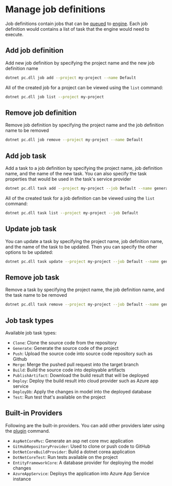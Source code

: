 # Manage job definitions

Job definitions contain jobs that can be [queued](job-queues.md) to [engine](engine-registration.md). Each job definition would contains a list of task that the engine would need to execute.

## Add job definition

Add new job definition by specifying the project name and the new job definition name
```sh
dotnet pc.dll job add --project my-project --name Default
```

All of the created job for a project can be viewed using the `list` command:
```sh
dotnet pc.dll job list --project my-project
```

## Remove job definition

Remove job definition by specifying the project name and the job definition name to be removed
```sh
dotnet pc.dll job remove --project my-project --name Default
```

## Add job task

Add a task to a job definition by specifying the project name, job definition name, and the name of the new task. You can also specify the task properties that would be used in the task's service provider
```sh
dotnet pc.dll task add --project my-project --job Default --name generate --type Generate --provider AspNetCoreMvc
```

All of the created task for a job definition can be viewed using the `list` command:
```sh
dotnet pc.dll task list --project my-project --job Default
```

## Update job task

You can update a task by specifying the project name, job definition name, and the name of the task to be updated. Then you can specify the other options to be updated:
```sh
dotnet pc.dll task update --project my-project --job Default --name generate --rename generator
```

## Remove job task

Remove a task by specifying the project name, the job definition name, and the task name to be removed
```sh
dotnet pc.dll task remove --project my-project --job Default --name generate
```

## Job task types

Available job task types:
- `Clone`: Clone the source code from the repository
- `Generate`: Generate the source code of the project
- `Push`: Upload the source code into source code repository such as Github
- `Merge`: Merge the pushed pull request into the target branch
- `Build`: Build the source code into deployable artifacts
- `PublishArtifact`: Download the build result that will be deployed
- `Deploy`: Deploy the build result into cloud provider such as Azure app service
- `DeployDb`: Apply the changes in model into the deployed database
- `Test`: Run test that's available on the project

## Built-in Providers
Following are the built-in providers. You can add other providers later using the [plugin](plugins.md) command.
- `AspNetCoreMvc`: Generate an asp net core mvc application
- `GitHubRepositoryProvider`: Used to clone or push code to GitHub
- `DotNetCoreBuildProvider`: Build a dotnet corea application
- `DotNetCoreTest`: Run tests available on the project
- `EntityFrameworkCore`: A database provider for deploying the model changes
- `AzureAppService`: Deploys the application into Azure App Service instance